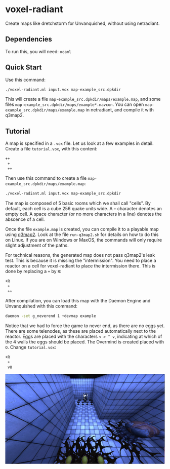 # voxel-radiant

Create maps like dretchstorm for Unvanquished, without using netradiant.

## Dependencies

To run this, you will need:
`ocaml`

## Quick Start

Use this command:

```sh
./voxel-radiant.ml input.vox map-example_src.dpkdir
```

This will create a file `map-example_src.dpkdir/maps/example.map`, and
some files `map-example_src.dpkdir/maps/example*.navcon`. You can open
`map-example_src.dpkdir/maps/example.map` in netradiant,
and compile it with q3map2.

## Tutorial

A map is specified in a `.vox` file. Let us look at a few examples in
detail. Create a file `tutorial.vox`, with this content:

```
++
 +
 ++
```

Then use this command to create a file
`map-example_src.dpkdir/maps/example.map`: 

```sh
./voxel-radiant.ml input.vox map-example_src.dpkdir
```

The map is composed of 5 basic rooms which we shall call "cells". By
default, each cell is a cube 256 quake units wide. A
`+` character denotes an empty cell. A space character (or no more
characters in a line) denotes the abscence of a cell.

Once the file `example.map` is created, you can compile it to a playable
map using [q3map2](https://gitlab.com/xonotic/netradiant). Look at the
file `run-q3map2.sh` for details on how to do this on Linux. If you are
on Windows or MaxOS, the commands will only require slight adjustment
of the paths.

For technical reasons, the generated map does not pass q3map2's leak
test. This is because it is missing the "intermission". You need to
place a reactor on a cell for voxel-radiant to place the intermission
there. This is done by replacing a `+` by `R`:

```
+R
 +
 ++
```

After compilation, you can load this map with the Daemon Engine and
Unvanquished with this command:

```sh
daemon -set g_neverend 1 +devmap example
```

Notice that we had to force the game to never end, as there are no
eggs yet. There are some telenodes, as these are placed automatically
next to the reactor. Eggs are placed with the characters `< > ^ v`, indicating
at which of the 4 walls the eggs should be placed. The Overmind is
created placed with `O`. Change `tutorial.vox`:

```
+R
 +
 vO
```

![screenshot](https://github.com/sweet235/voxel-radiant/blob/master/doc/screenshot0.jpg?raw=true)
